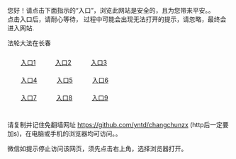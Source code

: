 您好！请点击下面指示的“入口”，浏览此网站是安全的，且为您带来平安。。 <br/>
点击入口后，请耐心等待， 过程中可能会出现无法打开的提示，请忽略，最终会进入网站. </br>

法轮大法在长春<br/>
<div style="padding:10px"><a style="margin:20px" target="_blank" href="https://d1af7j7mq3376d.cloudfront.net/2Qpsp?xjbrx" id="ccLink1" rel="nofollow">入口1</a> <a target="_blank" style="margin:20px" href="https://dkdsvafhd9crq.cloudfront.net/2Qpsp?yheutm" id="ccLink2" rel="nofollow">入口2</a> <a style="margin:20px" target="_blank" href="https://d1e8ep6ynxz0iw.cloudfront.net/2Qpsp?exunisu" id="ccLink3" rel="nofollow">入口3</a></div>

<div style="padding:10px" ><a style="margin:20px" target="_blank" href="https://d1af7j7mq3376d.cloudfront.net/2Qpsp?xjbrx" id="ccLink4" rel="nofollow">入口4</a> <a style="margin:20px" href="https://dkdsvafhd9crq.cloudfront.net/2Qpsp?yheutm" target="_blank" id="ccLink5" rel="nofollow">入口5</a> <a style="margin:20px" href="https://d1e8ep6ynxz0iw.cloudfront.net/2Qpsp?exunisu" target="_blank" id="ccLink6" rel="nofollow">入口6</a></div>

<div style="padding:10px"><a style="margin:20px" target="_blank" href="https://d1af7j7mq3376d.cloudfront.net/2Qpsp?xjbrx" id="ccLink7" rel="nofollow">入口7</a> <a style="margin:20px" href="https://dkdsvafhd9crq.cloudfront.net/2Qpsp?yheutm" target="_blank" id="ccLink8" rel="nofollow">入口8</a> <a style="margin:20px" target="_blank" href="https://d1e8ep6ynxz0iw.cloudfront.net/2Qpsp?exunisu" id="ccLink9" rel="nofollow">入口9</a></div>

<br/>



请复制并记住免翻墙网址 https://github.com/yntd/changchunzx (http后一定要加s)，在电脑或手机的浏览器均可访问。。<br/>

微信如提示停止访问该网页，须先点击右上角，选择浏览器打开。
